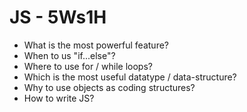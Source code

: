 # JS - 5Ws1H

* What is the most powerful feature?
* When to us "if...else"?
* Where to use for / while loops?
* Which is the most useful datatype / data-structure?
* Why to use objects as coding structures?
* How to write JS?

